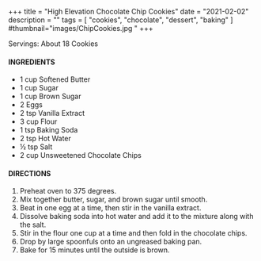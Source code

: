+++
title = "High Elevation Chocolate Chip Cookies"
date = "2021-02-02"
description = ""
tags = [
    "cookies",
    "chocolate",
    "dessert", 
    "baking"
]
#thumbnail="images/ChipCookies.jpg "
+++

Servings: About 18 Cookies <!--more-->

#### INGREDIENTS 

* 1 cup Softened Butter 
* 1 cup Sugar 
* 1 cup Brown Sugar 
* 2 Eggs 
* 2 tsp Vanilla Extract 
* 3 cup Flour 
* 1 tsp Baking Soda 
* 2 tsp Hot Water 
* ½ tsp Salt 
* 2 cup Unsweetened Chocolate Chips 

#### DIRECTIONS 

1. Preheat oven to 375 degrees. 
2. Mix together butter, sugar, and brown sugar until smooth. 
3. Beat in one egg at a time, then stir in the vanilla extract. 
4. Dissolve baking soda into hot water and add it to the mixture along with the salt. 
5. Stir in the flour one cup at a time and then fold in the chocolate chips. 
6. Drop by large spoonfuls onto an ungreased baking pan. 
7. Bake for 15 minutes until the outside is brown. 
